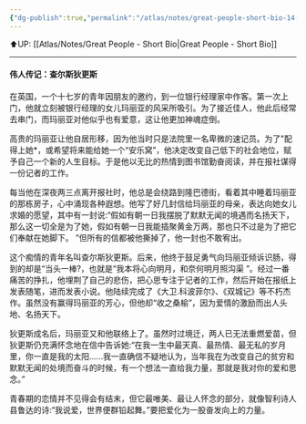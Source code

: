 ```yaml
---
{"dg-publish":true,"permalink":"/atlas/notes/great-people-short-bio-14-charles-dickens/"}
---
```


⬆️UP: [[Atlas/Notes/Great People - Short Bio\|Great People - Short Bio]]

---

#### 伟人传记：查尔斯狄更斯


在英国，一个十七岁的青年因朋友的邀约，到一位银行经理家中作客。第一次上门，他就立刻被银行经理的女儿玛丽亚的风采所吸引。为了接近佳人，他此后经常去串门，而玛丽亚对他似乎也有爱意，这让他更加神魂症倒。

高贵的玛丽亚让他自居形移，因为他当时只是法院里一名卑微的速记员。为了"配得上她*，或希望将来能给她一个“安乐窝”，他决定改变自己低下的社会地位，赋予自己一个新的人生目标。于是他以无比的热情到图书馆勤奋阅读，并在报社谋得一份记者的工作。

每当他在深夜两三点离开报社时，他总是会绕路到隆巴德街，看着其中睡着玛丽亚的那栋房子，心中涌现各种遐想。他写了好几封信给玛丽亚的母亲，表达向她女儿求婚的愿望，其中有一封说:“假如有朝一日我摆脱了默默无闻的境遇而名扬天下，那么这一切全是为了她，假如有朝一日我能插聚黄金万两，那也只不过是为了把它们奉献在她脚下。 ”但所有的信都被他撕掉了，他一封也不敢宥出。

这个痴情的青年名叫查尔斯狄更斯。后来，他终于鼓足勇气向玛丽亚倾诉识肠，得到的却是“当头一棒?，也就是“我本将心向明月，和奈何明月照沟渠 ”。经过一番痛苦的挣扎，他埋荆了自己的悲伤，把心思专注于记者的工作，然后开始在报纸上发表随笔，进而发表小说。他陆续完成了《大卫.科波菲尔》、《双城记》等不朽杰作。虽然没有赢得玛丽亚的芳心，但他却“收之桑榆”，因为爱情的激励而出人头地、名扬天下。

狄更斯成名后，玛丽亚又和他联络上了。虽然时过境迁，两人已无法重燃爱苗，但狄更斯仍充满怀念地在信中告诉她:“在我一生中最天真、最热情、最无私的岁月里，你一直是我的太阳..….我一直确信不疑地认为，当年我在为改变自己的贫穷和默默无闻的处境而奋斗的时候，有一个想法一直给我力量，那就是我对你的爱和思念。”

青春期的恋情并不见得会有结末，但它最唯美、最让人怀念的部分，就像智利诗人县鲁达的诗:“我说爱，世界便群铅起舞。”要把爱化为一股奋发向上的力量。
